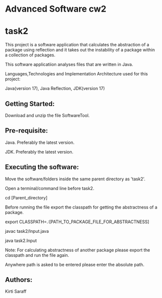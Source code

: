 # Advanced Software cw2
# task2

This project is a software application that calculates the abstraction of a package using reflection and it takes out the instability of a package within a collection of packages. 

This software applicatiion analyses files that are written in Java.

Languages,Technologies and Implementation Architecture used for this project:

Java(version 17), Java Reflection, JDK(version 17)

## Getting Started:
Download and unzip the file SoftwareTool.

## Pre-requisite: 
Java. Preferably the latest version.

JDK. Preferably the latest version.

## Executing the software:
Move the software/folders inside the same parent directory as 'task2'.

Open a terminal/command line before task2.

cd [Parent_directory]

Before running the file export the classpath for getting the abstractness of a package. 

export CLASSPATH=.:[PATH_TO_PACKAGE_FILE_FOR_ABSTRACTNESS]

javac task2/Input.java

java task2.Input

Note: For calculating abstractness of another package please export the classpath and run the file again.

Anywhere path is asked to be entered please enter the absolute path.

## Authors:
Kirti Saraff 










